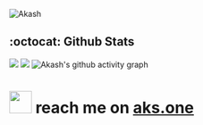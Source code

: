 ![Akash](https://aks.one/akash-santhosh-transparent.gif)
## :octocat: Github Stats
![](https://raw.githubusercontent.com/akash-santhosh/github-stats-transparent/output/generated/overview.svg)
![](https://raw.githubusercontent.com/akash-santhosh/github-stats-transparent/output/generated/languages.svg)
![Akash's github activity graph](https://activity-graph.herokuapp.com/graph?username=akash-santhosh&bg_color=000000&color=718191&line=e9e9ea&point=e9e9ea&area=true&hide_border=true)
# <img src="https://aks.one/Hi.gif" width="40px" /> reach me on [aks.one](https://aks.one)
